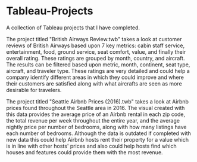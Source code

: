 # Tableau-Projects
A collection of Tableau projects that I have completed.

The project titled "British Airways Review.twb" takes a look at customer reviews of British Airways based upon 7 key metrics: cabin staff service, entertainment, food, ground service, seat comfort, value, and finally their overall rating. These ratings are grouped by month, country, and aircraft. The results can be filtered based upon metric, month, continent, seat type, aircraft, and traveler type. These ratings are very detailed and could help a company identify different areas in which they could improve and where their customers are satisfied along with what aircrafts are seen as more desirable for travelers.

The project titled "Seattle Airbnb Prices (2016).twb" takes a look at Airbnb prices found throughout the Seattle area in 2016. The visual created with this data provides the average price of an Airbnb rental in each zip code, the total revenue per week throughout the entire year, and the average nightly price per number of bedrooms, along with how many listings have each number of bedrooms. Although the data is outdated if completed with new data this could help Airbnb hosts rent their property for a value which is in line with other hosts' prices and also could help hosts find which houses and features could provide them with the most revenue.
